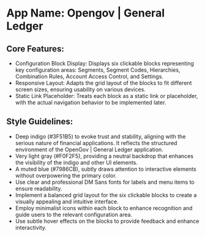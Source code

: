 # **App Name**: Opengov | General Ledger

## Core Features:

- Configuration Block Display: Displays six clickable blocks representing key configuration areas: Segments, Segment Codes, Hierarchies, Combination Rules, Account Access Control, and Settings.
- Responsive Layout: Adapts the grid layout of the blocks to fit different screen sizes, ensuring usability on various devices.
- Static Link Placeholder: Treats each block as a static link or placeholder, with the actual navigation behavior to be implemented later.

## Style Guidelines:

- Deep indigo (#3F51B5) to evoke trust and stability, aligning with the serious nature of financial applications. It reflects the structured environment of the OpenGov | General Ledger application.
- Very light gray (#F0F2F5), providing a neutral backdrop that enhances the visibility of the indigo and other UI elements.
- A muted blue (#7986CB), subtly draws attention to interactive elements without overpowering the primary color.
- Use clear and professional DM Sans fonts for labels and menu items to ensure readability.
- Implement a balanced grid layout for the six clickable blocks to create a visually appealing and intuitive interface.
- Employ minimalist icons within each block to enhance recognition and guide users to the relevant configuration area.
- Use subtle hover effects on the blocks to provide feedback and enhance interactivity.